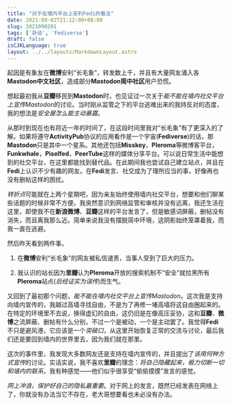 ```yaml
---
title: "对于在墙内平台上安利Fedi的看法"
date: 2021-09-02T21:12:00+08:00
slug: 2021090201
tags: ['杂谈', 'Fediverse']
draft: false
isCJKLanguage: true
layout: ../../layouts/MarkdownLayout.astro
---
```

起因是有象友在**微博**安利“长毛象”，转发数上千，并且有大量网友涌入各**Mastodon中文社区**，造成部分**Mastodon简中社区**用户恐慌。

想起最初我从**豆瓣**移民到**Mastodon**时，也见证过一次关于*能不能在墙内社交平台上宣传Mastodon*的讨论。当时刚从监管之下的平台逃难出来的我持反对的态度，我的想法是*安全屋怎么能主动暴露*。

从那时到现在也有将近一年的时间了，在这段时间里我对“长毛象”有了更深入的了解。如果将遵守**ActivityPub**协议的应用看作是一个宇宙(**Fediverse**)的话，那**Mastodon**只是其中一个星系。其他还包括**Misskey**，**Pleroma**等微博客平台，**Funkwhale**，**Piselfed**，**PeerTube**这样的媒体分享平台。可以说日常生活中能想到的社交平台，在这里都能找到替代品。在此期间我也尝试自己建立站点，并且在**Fedi**上认识不少有趣的网友。在**Fedi**发言、社交成为了理所应当的事，好像再也没有删帖这样的困扰。

*转折点*可能就在上两个星期吧，因为亲友始终使用墙内社交平台，想要和他们聊某些话题的时候非常不方便。我突然意识到网络监管和审核并没有远离，我还生活在这里，即使我不在**新浪微博**、**豆瓣**这样的平台发言了，但是敏感词屏蔽，删帖没有消失，而且离我那么近。简单来说我没有摆脱简中环境，这阴影始终笼罩着我，而我一直在逃避。

然后昨天看到两件事。

1. 在**微博**安利“长毛象”的网友被私信谴责，当事人受到了巨大的压力。

1. 我认识的站长因为**里瓣**认为**Pleroma**开放的搜索机制不“安全”就拉黑所有**Pleroma**站点(*后经证实为误传*)而生气。

又回到了最初那个问题，*能不能在墙内社交平台上宣传Mastodon*。这次我是支持向墙内宣传的，我越过高墙寻找自由，不是为了再修一堵高墙将这自由圈起来的。在特定的环境里不去说，换得虚幻的自由，这仍旧是在像高压妥协，这和**豆瓣**、**微博**之流屏蔽、删帖有什么分别，不过一个是被动，一个是主动罢了。我觉得**Fedi**不只是避风港，它应该是一个*突破口*，从这里开始恢复正常的交流与讨论，最后我们还是要回到墙内的世界里去，因为我们就在那里。

这次的事件里，我发现大多数网友还是支持在墙内宣传的，并且提出了*该用何种方式宣传*的讨论。实话实说，我不喜欢**里瓣**的理念：*将自己隐藏起来，极力切断一切和墙内的联系*，我有种感觉——他们似乎很享受“偷偷摸摸”发言的感觉。

*网上冲浪，保护好自己的隐私最重要*。对于网上的发言，既然已经发表在网络上了，你就没有办法当它不存在，老大哥想要看也未必没有办法。
